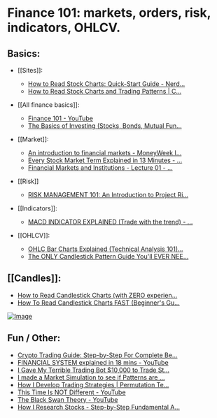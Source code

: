 # Finance 101: markets, orders, risk, indicators, OHLCV.

## Basics:

- [[Sites]]:
    
    - [How to Read Stock Charts: Quick-Start Guide - Nerd...](https://www.nerdwallet.com/article/investing/how-to-interpret-stock-charts-and-data)
    - [How to Read Stock Charts and Trading Patterns | C...](https://www.schwab.com/learn/story/how-to-read-stock-charts-and-trading-patterns)
- [[All finance basics]]:
    
    - [Finance 101 - YouTube](https://youtube.com/playlist?list=PLKbmcnUUQMlnX-91koW_maGf0v4URjLJS&si=oCq-AiEwzClWqGoE)
    - [The Basics of Investing (Stocks, Bonds, Mutual Fun...](https://youtu.be/qIw-yFC-HNU?si=dcCzih9CWioVQCsm)
- [[Market]]:
    
    - [An introduction to financial markets - MoneyWeek I...](https://youtu.be/UOwi7MBSfhk?si=be6SGAZfsZcL52y6)
    - [Every Stock Market Term Explained in 13 Minutes - ...](https://youtu.be/T37YvxMTofc?si=qwBhe0qQkhv-JRL2)
    - [Financial Markets and Institutions - Lecture 01 - ...](https://youtu.be/tDHwUh8fbsQ?si=isprGFYJej5i1imQ)
- [[Risk]]
    
    - [RISK MANAGEMENT 101: An Introduction to Project Ri...](https://youtu.be/Nwl7PquhU5U?si=Ihz3opQLr63icRxG)
- [[Indicators]]:
    
    - [MACD INDICATOR EXPLAINED (Trade with the trend) - ...](https://youtu.be/W78Xg_pnJ1A?si=eDNdIQW2GrUQwFXv)
- [[OHLCV]]:
    
    - [OHLC Bar Charts Explained (Technical Analysis 101)...](https://youtu.be/qLIpsBLnDVQ?si=YLvXQJTocx-G31h3)
    - [The ONLY Candlestick Pattern Guide You'll EVER NEE...](https://youtu.be/tW13N4Hll88?si=BEqpYyZ_Vma0guwe)

## [[Candles]]:

- [How to Read Candlestick Charts (with ZERO experien...](https://youtu.be/ul34Jfh-LOk?si=j6DPpy1jk50y6qVQ)
- [How To Read Candlestick Charts FAST (Beginner's Gu...](https://youtu.be/AOz1YPOKvEs?si=HeEbyl_oCE3XfpyH)

[![Image](https://private-user-images.githubusercontent.com/184150239/492978528-ee61ceeb-142b-4036-970c-0908f528f2a9.png?jwt=eyJ0eXAiOiJKV1QiLCJhbGciOiJIUzI1NiJ9.eyJpc3MiOiJnaXRodWIuY29tIiwiYXVkIjoicmF3LmdpdGh1YnVzZXJjb250ZW50LmNvbSIsImtleSI6ImtleTUiLCJleHAiOjE3NTkwNjIzMDcsIm5iZiI6MTc1OTA2MjAwNywicGF0aCI6Ii8xODQxNTAyMzkvNDkyOTc4NTI4LWVlNjFjZWViLTE0MmItNDAzNi05NzBjLTA5MDhmNTI4ZjJhOS5wbmc_WC1BbXotQWxnb3JpdGhtPUFXUzQtSE1BQy1TSEEyNTYmWC1BbXotQ3JlZGVudGlhbD1BS0lBVkNPRFlMU0E1M1BRSzRaQSUyRjIwMjUwOTI4JTJGdXMtZWFzdC0xJTJGczMlMkZhd3M0X3JlcXVlc3QmWC1BbXotRGF0ZT0yMDI1MDkyOFQxMjIwMDdaJlgtQW16LUV4cGlyZXM9MzAwJlgtQW16LVNpZ25hdHVyZT01MzMxYTU4YThmYjVhNzdhZGI4ODFjOWVjZWY3ZjhhN2U0YzllOGNhODc3NDI1NzY1YmJmODM1NzBkOWQ4ZDY0JlgtQW16LVNpZ25lZEhlYWRlcnM9aG9zdCJ9.-pNVzp-MULEOmTRZz5pkjo87BLLFAYYVhlY0vXry3NU)](https://private-user-images.githubusercontent.com/184150239/492978528-ee61ceeb-142b-4036-970c-0908f528f2a9.png?jwt=eyJ0eXAiOiJKV1QiLCJhbGciOiJIUzI1NiJ9.eyJpc3MiOiJnaXRodWIuY29tIiwiYXVkIjoicmF3LmdpdGh1YnVzZXJjb250ZW50LmNvbSIsImtleSI6ImtleTUiLCJleHAiOjE3NTkwNjIzMDcsIm5iZiI6MTc1OTA2MjAwNywicGF0aCI6Ii8xODQxNTAyMzkvNDkyOTc4NTI4LWVlNjFjZWViLTE0MmItNDAzNi05NzBjLTA5MDhmNTI4ZjJhOS5wbmc_WC1BbXotQWxnb3JpdGhtPUFXUzQtSE1BQy1TSEEyNTYmWC1BbXotQ3JlZGVudGlhbD1BS0lBVkNPRFlMU0E1M1BRSzRaQSUyRjIwMjUwOTI4JTJGdXMtZWFzdC0xJTJGczMlMkZhd3M0X3JlcXVlc3QmWC1BbXotRGF0ZT0yMDI1MDkyOFQxMjIwMDdaJlgtQW16LUV4cGlyZXM9MzAwJlgtQW16LVNpZ25hdHVyZT01MzMxYTU4YThmYjVhNzdhZGI4ODFjOWVjZWY3ZjhhN2U0YzllOGNhODc3NDI1NzY1YmJmODM1NzBkOWQ4ZDY0JlgtQW16LVNpZ25lZEhlYWRlcnM9aG9zdCJ9.-pNVzp-MULEOmTRZz5pkjo87BLLFAYYVhlY0vXry3NU)

## Fun / Other:

- [Crypto Trading Guide: Step-by-Step For Complete Be...](https://youtu.be/14HIIUjOLGY?si=x8WIfzpnAdhHxjzu)
- [FINANCIAL SYSTEM explained in 18 mins - YouTube](https://youtu.be/04POar44758?si=3q9eAEP_g92G3tZ4)
- [I Gave My Terrible Trading Bot $10,000 to Trade St...](https://youtu.be/zh008MNMOlo?si=e4q6YOLnZ0fnvEVg)
- [I made a Market Simulation to see if Patterns are ...](https://youtu.be/oWheof70O9g?si=48KUtyfjOGNQ9J2x)
- [How I Develop Trading Strategies | Permutation Te...](https://youtu.be/NLBXgSmRBgU?si=uSMT-otMaBCT3fpf)
- [This Time Is NOT Different - YouTube](https://youtu.be/6WFz2_ovYHM?si=iMBgyCIf61tGck4T)
- [The Black Swan Theory - YouTube](https://youtu.be/WjYqN4kGXQA?si=ShPxCHP-1Ubk6g15)
- [How I Research Stocks - Step-by-Step Fundamental A...](https://youtu.be/kXYvRR7gV2E?si=NvqUFVJDB2d9LcrT)